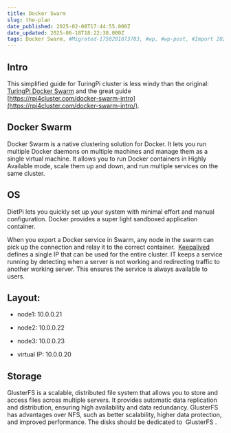 ```yaml
---
title: Docker Swarm
slug: the-plan
date_published: 2025-02-08T17:44:55.000Z
date_updated: 2025-06-18T18:22:38.000Z
tags: Docker Swarm, #Migrated-1750201873783, #wp, #wp-post, #Import 2025-06-17 16:11
---
```


## Intro

This simplified guide for TuringPi cluster is less windy than the original: [TuringPi Docker Swarm](https://help.turingpi.com/hc/en-us/articles/8943088486173-The-plan?ref=rpi4cluster.com) and the great guide [https://rpi4cluster.com/docker-swarm-intro](https://rpi4cluster.com/docker-swarm-intro/).

## Docker Swarm

Docker Swarm is a native clustering solution for Docker. It lets you run multiple Docker daemons on multiple machines and manage them as a single virtual machine. It allows you to run Docker containers in Highly Available mode, scale them up and down, and run multiple services on the same cluster.

## OS

DietPi lets you quickly set up your system with minimal effort and manual configuration. Docker provides a super light sandboxed application container.

When you export a Docker service in Swarm, any node in the swarm can pick up the connection and relay it to the correct container.  [Keepalived](https://www.keepalived.org/?ref=rpi4cluster.com) defines a single IP that can be used for the entire cluster. IT keeps a service running by detecting when a server is not working and redirecting traffic to another working server. This ensures the service is always available to users.

## Layout:

- node1: 10.0.0.21

- node2: 10.0.0.22

- node3: 10.0.0.23

- virtual IP: 10.0.0.20

## Storage

GlusterFS is a scalable, distributed file system that allows you to store and access files across multiple servers. It provides automatic data replication and distribution, ensuring high availability and data redundancy. GlusterFS has advantages over NFS, such as better scalability, higher data protection, and improved performance. The disks should be dedicated to  GlusterFS .
